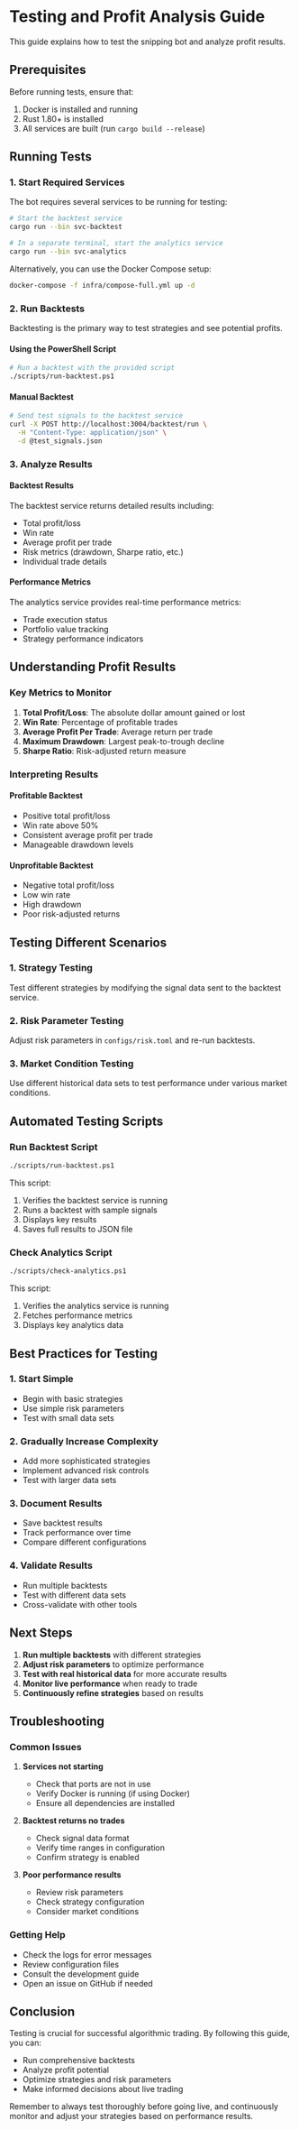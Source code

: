 # Testing and Profit Analysis Guide

This guide explains how to test the snipping bot and analyze profit results.

## Prerequisites

Before running tests, ensure that:
1. Docker is installed and running
2. Rust 1.80+ is installed
3. All services are built (run `cargo build --release`)

## Running Tests

### 1. Start Required Services

The bot requires several services to be running for testing:

```bash
# Start the backtest service
cargo run --bin svc-backtest

# In a separate terminal, start the analytics service
cargo run --bin svc-analytics
```

Alternatively, you can use the Docker Compose setup:
```bash
docker-compose -f infra/compose-full.yml up -d
```

### 2. Run Backtests

Backtesting is the primary way to test strategies and see potential profits.

#### Using the PowerShell Script
```bash
# Run a backtest with the provided script
./scripts/run-backtest.ps1
```

#### Manual Backtest
```bash
# Send test signals to the backtest service
curl -X POST http://localhost:3004/backtest/run \
  -H "Content-Type: application/json" \
  -d @test_signals.json
```

### 3. Analyze Results

#### Backtest Results
The backtest service returns detailed results including:
- Total profit/loss
- Win rate
- Average profit per trade
- Risk metrics (drawdown, Sharpe ratio, etc.)
- Individual trade details

#### Performance Metrics
The analytics service provides real-time performance metrics:
- Trade execution status
- Portfolio value tracking
- Strategy performance indicators

## Understanding Profit Results

### Key Metrics to Monitor

1. **Total Profit/Loss**: The absolute dollar amount gained or lost
2. **Win Rate**: Percentage of profitable trades
3. **Average Profit Per Trade**: Average return per trade
4. **Maximum Drawdown**: Largest peak-to-trough decline
5. **Sharpe Ratio**: Risk-adjusted return measure

### Interpreting Results

#### Profitable Backtest
- Positive total profit/loss
- Win rate above 50%
- Consistent average profit per trade
- Manageable drawdown levels

#### Unprofitable Backtest
- Negative total profit/loss
- Low win rate
- High drawdown
- Poor risk-adjusted returns

## Testing Different Scenarios

### 1. Strategy Testing
Test different strategies by modifying the signal data sent to the backtest service.

### 2. Risk Parameter Testing
Adjust risk parameters in `configs/risk.toml` and re-run backtests.

### 3. Market Condition Testing
Use different historical data sets to test performance under various market conditions.

## Automated Testing Scripts

### Run Backtest Script
```bash
./scripts/run-backtest.ps1
```
This script:
1. Verifies the backtest service is running
2. Runs a backtest with sample signals
3. Displays key results
4. Saves full results to JSON file

### Check Analytics Script
```bash
./scripts/check-analytics.ps1
```
This script:
1. Verifies the analytics service is running
2. Fetches performance metrics
3. Displays key analytics data

## Best Practices for Testing

### 1. Start Simple
- Begin with basic strategies
- Use simple risk parameters
- Test with small data sets

### 2. Gradually Increase Complexity
- Add more sophisticated strategies
- Implement advanced risk controls
- Test with larger data sets

### 3. Document Results
- Save backtest results
- Track performance over time
- Compare different configurations

### 4. Validate Results
- Run multiple backtests
- Test with different data sets
- Cross-validate with other tools

## Next Steps

1. **Run multiple backtests** with different strategies
2. **Adjust risk parameters** to optimize performance
3. **Test with real historical data** for more accurate results
4. **Monitor live performance** when ready to trade
5. **Continuously refine strategies** based on results

## Troubleshooting

### Common Issues

1. **Services not starting**
   - Check that ports are not in use
   - Verify Docker is running (if using Docker)
   - Ensure all dependencies are installed

2. **Backtest returns no trades**
   - Check signal data format
   - Verify time ranges in configuration
   - Confirm strategy is enabled

3. **Poor performance results**
   - Review risk parameters
   - Check strategy configuration
   - Consider market conditions

### Getting Help

- Check the logs for error messages
- Review configuration files
- Consult the development guide
- Open an issue on GitHub if needed

## Conclusion

Testing is crucial for successful algorithmic trading. By following this guide, you can:
- Run comprehensive backtests
- Analyze profit potential
- Optimize strategies and risk parameters
- Make informed decisions about live trading

Remember to always test thoroughly before going live, and continuously monitor and adjust your strategies based on performance results.